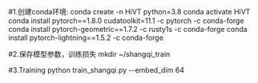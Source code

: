

#1.创建conda环境:
conda create -n HiVT python=3.8
conda activate HiVT
conda install pytorch==1.8.0 cudatoolkit=11.1 -c pytorch -c conda-forge
conda install pytorch-geometric==1.7.2 -c rusty1s -c conda-forge
conda install pytorch-lightning==1.5.2 -c conda-forge


#2.保存模型参数，训练损失
mkdir ~/shangqi_train

#3.Training
python train_shangqi.py  --embed_dim 64

